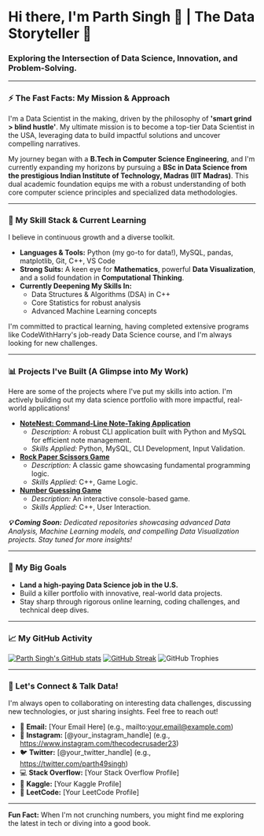 # Hi there, I'm Parth Singh 👋 | The Data Storyteller 🚀

### Exploring the Intersection of Data Science, Innovation, and Problem-Solving.

---

### ⚡️ The Fast Facts: My Mission & Approach

I'm a Data Scientist in the making, driven by the philosophy of **'smart grind > blind hustle'**. My ultimate mission is to become a top-tier Data Scientist in the USA, leveraging data to build impactful solutions and uncover compelling narratives.

My journey began with a **B.Tech in Computer Science Engineering**, and I'm currently expanding my horizons by pursuing a **BSc in Data Science from the prestigious Indian Institute of Technology, Madras (IIT Madras)**. This dual academic foundation equips me with a robust understanding of both core computer science principles and specialized data methodologies.

---

### 🧠 My Skill Stack & Current Learning

I believe in continuous growth and a diverse toolkit.

* **Languages & Tools:** Python (my go-to for data!), MySQL, pandas, matplotlib, Git, C++, VS Code
* **Strong Suits:** A keen eye for **Mathematics**, powerful **Data Visualization**, and a solid foundation in **Computational Thinking**.
* **Currently Deepening My Skills In:**
    * Data Structures & Algorithms (DSA) in C++
    * Core Statistics for robust analysis
    * Advanced Machine Learning concepts

I'm committed to practical learning, having completed extensive programs like CodeWithHarry's job-ready Data Science course, and I'm always looking for new challenges.

---

### 📊 Projects I've Built (A Glimpse into My Work)

Here are some of the projects where I've put my skills into action. I'm actively building out my data science portfolio with more impactful, real-world applications!

* **[NoteNest: Command-Line Note-Taking Application](https://github.com/TheCodeCrusader23/NoteNest)**
    * *Description:* A robust CLI application built with Python and MySQL for efficient note management.
    * *Skills Applied:* Python, MySQL, CLI Development, Input Validation.
* **[Rock Paper Scissors Game](https://github.com/TheCodeCrusader23/Rock-Paper-Scissors-Game)**
    * *Description:* A classic game showcasing fundamental programming logic.
    * *Skills Applied:* C++, Game Logic.
* **[Number Guessing Game](https://github.com/TheCodeCrusader23/Number-Guessing-Game)**
    * *Description:* An interactive console-based game.
    * *Skills Applied:* C++, User Interaction.

***💡 Coming Soon:*** *Dedicated repositories showcasing advanced Data Analysis, Machine Learning models, and compelling Data Visualization projects. Stay tuned for more insights!*

---

### 🎯 My Big Goals

* **Land a high-paying Data Science job in the U.S.**
* Build a killer portfolio with innovative, real-world data projects.
* Stay sharp through rigorous online learning, coding challenges, and technical deep dives.

---

### 📈 My GitHub Activity

[![Parth Singh's GitHub stats](https://github-readme-stats.vercel.app/api?username=TheCodeCrusader23&show_icons=true&theme=dark)](https://github.com/anuraghazra/github-readme-stats)
[![GitHub Streak](https://streak-stats.demolab.com/?user=TheCodeCrusader23&theme=dark)](https://git.io/streak-stats)
![GitHub Trophies](https://github-profile-trophy.vercel.app/?username=TheCodeCrusader23&theme=dark)

---

### 👋 Let's Connect & Talk Data!

I'm always open to collaborating on interesting data challenges, discussing new technologies, or just sharing insights. Feel free to reach out!

* 📧 **Email:** [Your Email Here] (e.g., mailto:your.email@example.com)
* 📸 **Instagram:** [@your_instagram_handle] (e.g., https://www.instagram.com/thecodecrusader23)
* 🐦 **Twitter:** [@your_twitter_handle] (e.g., https://twitter.com/parth49singh)
* 💻 **Stack Overflow:** [Your Stack Overflow Profile]
* 🧠 **Kaggle:** [Your Kaggle Profile]
* 🚀 **LeetCode:** [Your LeetCode Profile]

---

**Fun Fact:** When I'm not crunching numbers, you might find me exploring the latest in tech or diving into a good book.

